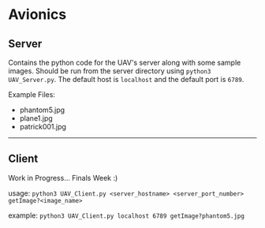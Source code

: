# Avionics

## Server
Contains the python code for the UAV's server along with some sample images.
Should be run from the server directory using ```python3 UAV_Server.py```.
The default host is ```localhost``` and the default port is ```6789```.

Example Files:
- phantom5.jpg
- plane1.jpg
- patrick001.jpg

---

## Client

Work in Progress... Finals Week :)

usage: ```python3 UAV_Client.py <server_hostname> <server_port_number> getImage?<image_name>```

example: ```python3 UAV_Client.py localhost 6789 getImage?phantom5.jpg```
